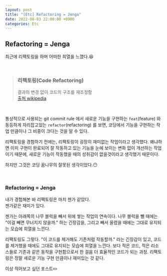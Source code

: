 ```yaml
---
layout: post
title: "[Etc] Refactoring = Jenga"
date: 2022-08-03 22:00:00 +0900
categories: Etc
---
```


## Refactoring = Jenga

최근에 리팩토링을 하며 어떠한 희열을 느꼈다.😆

<br/>

> ### 리팩토링(Code Refactoring)  
> 결과의 변경 없이 코드의 구조를 재조정함  
> [출처 wikipedia](https://ko.wikipedia.org/wiki/%EB%A6%AC%ED%8C%A9%ED%84%B0%EB%A7%81)

<br/>

통상적으로 사용되는 git commit rule 에서 새로운 기능을 구현하는 `feat`(feature) 와 동등하게 자리잡고있는 `refactor`(refactoring) 를 보면, 코딩에서 기능을 구현하는 작업 만큼이나 그 비중이 크다는 것을 알 수 있다.

리팩토링을 경험하기 전에는, 리팩토링이 굉장히 재미없는 작업이라고 생각했다. 왜냐하면 이미 구현이 완료되어 잘 작동하고 있는 기능을 눈에 보이는 변화 없이 개선하는 작업이기 때문에, 새로운 기능이 작동했을 때의 성취감이 없을것이라고 생각했기 때문이다.

하지만 그것은 코딩 꿈나무의 잘못된 생각이었다.😶

<br/>

### Refactoring = Jenga

내가 경험해본 바 리팩토링은 마치 젠가 같았다.  
젠가같은 재미가 있다.  

젠가는 아래쪽의 나무 블럭을 빼서 위에 쌓는 작업의 연속이다. 나무 블럭을 뺄 때에는 "이걸 빼면 무너지지 않을까." 하는 긴장감을, 그리고 빼서 올렸을 때에는 그대로 유지되는 모습에 희열을 느낀다.

리팩토링도 그렇다. "이 코드를 제거해도 기존처럼 작동할까." 라는 긴장감이 있고, 코드를 제거했을 때에도 그대로 유지되는 모습에 희열을 느낀다. 보다 적은 코드, 적은 리소스들로 기존과 같은 동작을 구현함으로서 한 걸음 더 효율적인 코드가 되는 과정. 리팩토링은 정말 새로운 기능 구현 만큼이나 재미있는 것 같다.

이상 적어보고 싶던 포스트✏️